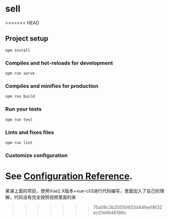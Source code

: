 # sell
<<<<<<< HEAD

## Project setup
```
npm install
```

### Compiles and hot-reloads for development
```
npm run serve
```

### Compiles and minifies for production
```
npm run build
```

### Run your tests
```
npm run test
```

### Lints and fixes files
```
npm run lint
```

### Customize configuration
See [Configuration Reference](https://cli.vuejs.org/config/).
=======
某课上面的项目，使用Vue2.X版本+vue-cli3进行代码编写，里面加入了自己的理解，代码没有完全按照视频里面的来
>>>>>>> 75a08c3b20550653d44fee18f32ec01e6646186c
